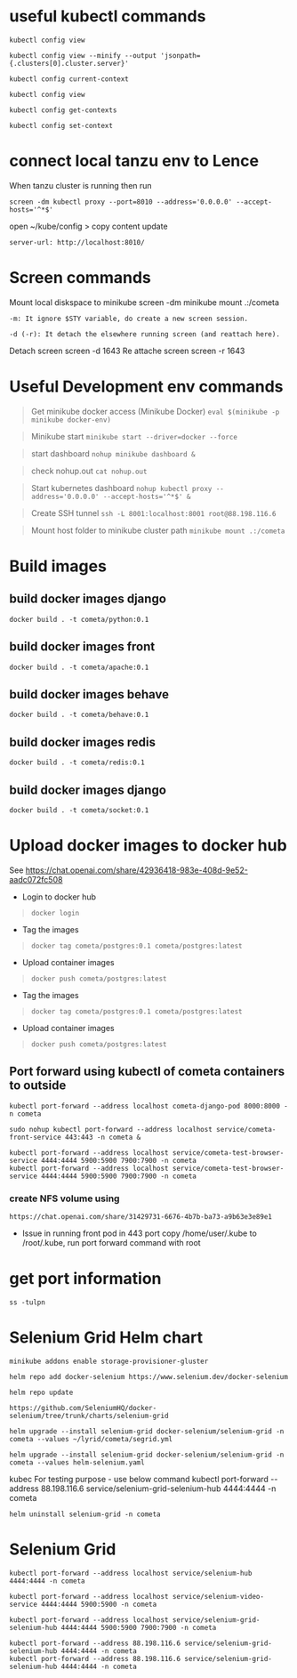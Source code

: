 # useful kubectl commands
    kubectl config view

    kubectl config view --minify --output 'jsonpath={.clusters[0].cluster.server}'

    kubectl config current-context

    kubectl config view

    kubectl config get-contexts
    
    kubectl config set-context

# connect local tanzu env to Lence

When tanzu cluster is running then run
    
    screen -dm kubectl proxy --port=8010 --address='0.0.0.0' --accept-hosts='^*$'

open ~/kube/config > copy content update 
    
    server-url: http://localhost:8010/


# Screen commands 
Mount local diskspace to minikube 
    screen -dm minikube mount .:/cometa

    -m: It ignore $STY variable, do create a new screen session.

    -d (-r): It detach the elsewhere running screen (and reattach here).
Detach screen
    screen -d 1643
Re attache screen
    screen -r 1643

# Useful Development env commands  
> Get minikube docker access (Minikube Docker) ```eval $(minikube -p minikube docker-env)```

> Minikube start ```minikube start --driver=docker --force```

> start dashboard ```nohup minikube dashboard &```

> check nohup.out ```cat nohup.out```

> Start kubernetes dashboard ```nohup kubectl proxy --address='0.0.0.0' --accept-hosts='^*$' &```

> Create SSH tunnel ```ssh -L 8001:localhost:8001 root@88.198.116.6```

> Mount host folder to minikube cluster path ```minikube mount .:/cometa```


# Build images
## build docker images django
    docker build . -t cometa/python:0.1

## build docker images front
    docker build . -t cometa/apache:0.1

## build docker images behave
    docker build . -t cometa/behave:0.1

## build docker images redis
    docker build . -t cometa/redis:0.1

## build docker images django
    docker build . -t cometa/socket:0.1

# Upload docker images to docker hub 
See https://chat.openai.com/share/42936418-983e-408d-9e52-aadc072fc508

* Login to docker hub
> ```docker login```

* Tag the images 
> ```docker tag cometa/postgres:0.1 cometa/postgres:latest```

* Upload container images
> ```docker push cometa/postgres:latest```

* Tag the images 
> ```docker tag cometa/postgres:0.1 cometa/postgres:latest```

* Upload container images
> ```docker push cometa/postgres:latest```



## Port forward using kubectl of cometa containers to outside

    kubectl port-forward --address localhost cometa-django-pod 8000:8000 -n cometa

    sudo nohup kubectl port-forward --address localhost service/cometa-front-service 443:443 -n cometa &

    kubectl port-forward --address localhost service/cometa-test-browser-service 4444:4444 5900:5900 7900:7900 -n cometa
    kubectl port-forward --address localhost service/cometa-test-browser-service 4444:4444 5900:5900 7900:7900 -n cometa


### create NFS volume using 
    https://chat.openai.com/share/31429731-6676-4b7b-ba73-a9b63e3e89e1

* Issue in running front pod in 443 port
    copy /home/user/.kube to /root/.kube, run port forward command with root


# get port information
    ss -tulpn


# Selenium Grid Helm chart

    minikube addons enable storage-provisioner-gluster

    helm repo add docker-selenium https://www.selenium.dev/docker-selenium

    helm repo update

    https://github.com/SeleniumHQ/docker-selenium/tree/trunk/charts/selenium-grid

    helm upgrade --install selenium-grid docker-selenium/selenium-grid -n cometa --values ~/lyrid/cometa/segrid.yml

    helm upgrade --install selenium-grid docker-selenium/selenium-grid -n cometa --values helm-selenium.yaml
kubec
    For testing purpose - use below command
    kubectl port-forward --address 88.198.116.6 service/selenium-grid-selenium-hub 4444:4444 -n cometa

    helm uninstall selenium-grid -n cometa

# Selenium Grid

    kubectl port-forward --address localhost service/selenium-hub 4444:4444 -n cometa

    kubectl port-forward --address localhost service/selenium-video-service 4444:4444 5900:5900 -n cometa

    kubectl port-forward --address localhost service/selenium-grid-selenium-hub 4444:4444 5900:5900 7900:7900 -n cometa

    kubectl port-forward --address 88.198.116.6 service/selenium-grid-selenium-hub 4444:4444 -n cometa
    kubectl port-forward --address 88.198.116.6 service/selenium-grid-selenium-hub 4444:4444 -n cometa
